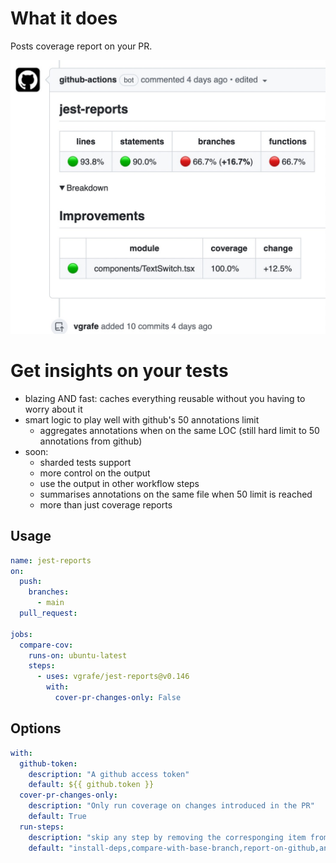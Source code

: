 # What it does

Posts coverage report on your PR.

![](docs/screenshot0.jpeg)

# Get insights on your tests

- blazing AND fast: caches everything reusable without you having to worry about it
- smart logic to play well with github's 50 annotations limit
  - aggregates annotations when on the same LOC (still hard limit to 50 annotations from github)
- soon:
  - sharded tests support
  - more control on the output
  - use the output in other workflow steps
  - summarises annotations on the same file when 50 limit is reached
  - more than just coverage reports

## Usage

```yml
name: jest-reports
on:
  push:
    branches:
      - main
  pull_request:

jobs:
  compare-cov:
    runs-on: ubuntu-latest
    steps:
      - uses: vgrafe/jest-reports@v0.146
        with:
          cover-pr-changes-only: False
```

## Options

```yml
with:
  github-token:
    description: "A github access token"
    default: ${{ github.token }}
  cover-pr-changes-only:
    description: "Only run coverage on changes introduced in the PR"
    default: True
  run-steps:
    description: "skip any step by removing the corresponging item from this comma-separated list"
    default: "install-deps,compare-with-base-branch,report-on-github,annotations"
```
